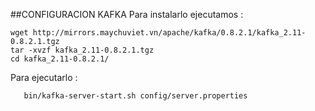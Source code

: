 ##CONFIGURACION KAFKA
  Para instalarlo ejecutamos :
  
```
wget http://mirrors.maychuviet.vn/apache/kafka/0.8.2.1/kafka_2.11-0.8.2.1.tgz
tar -xvzf kafka_2.11-0.8.2.1.tgz
cd kafka_2.11-0.8.2.1/

```


Para ejecutarlo : 
  
```
   bin/kafka-server-start.sh config/server.properties
```
